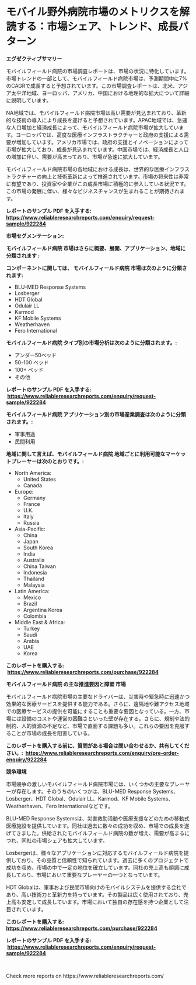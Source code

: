 <p><h1>モバイル野外病院市場のメトリクスを解読する：市場シェア、トレンド、成長パターン</h1></p><p><strong>エグゼクティブサマリー</strong></p>
<p><p>モバイルフィールド病院の市場調査レポートは、市場の状況に特化しています。市場トレンドの一部として、モバイルフィールド病院市場は、予測期間中に7%のCAGRで成長すると予想されています。この市場調査レポートは、北米、アジア太平洋地域、ヨーロッパ、アメリカ、中国における地理的な拡大について詳細に説明しています。 </p><p>NA地域では、モバイルフィールド病院市場は高い需要が見込まれており、革新的な技術の導入により成長を遂げると予想されています。APAC地域では、急速な人口増加と経済成長によって、モバイルフィールド病院市場が拡大しています。ヨーロッパでは、高度な医療インフラストラクチャーと政府の支援による需要が増加しています。アメリカ市場では、政府の支援とイノベーションによって市場が拡大しており、成長が見込まれています。中国市場では、経済成長と人口の増加に伴い、需要が高まっており、市場が急速に拡大しています。</p><p>モバイルフィールド病院市場の各地域における成長は、世界的な医療インフラストラクチャーの向上と技術革新によって推進されています。市場の将来性は非常に有望であり、投資家や企業がこの成長市場に積極的に参入している状況です。この市場の発展に伴い、様々なビジネスチャンスが生まれることが期待されます。</p></p>
<p><strong>レポートのサンプル PDF を入手する: <a href="https://www.reliableresearchreports.com/enquiry/request-sample/922284">https://www.reliableresearchreports.com/enquiry/request-sample/922284</a></strong></p>
<p><strong>市場セグメンテーション:</strong></p>
<p><strong> モバイルフィールド病院 市場はさらに概要、展開、アプリケーション、地域に分類されます :</strong></p>
<p><strong>コンポーネントに関しては、 モバイルフィールド病院 市場は次のように分類されます: &nbsp;</strong></p>
<p><ul><li>BLU-MED Response Systems</li><li>Losberger</li><li>HDT Global</li><li>Odulair LL</li><li>Karmod</li><li>KF Mobile Systems</li><li>Weatherhaven</li><li>Fero International</li></ul></p>
<p><strong> モバイルフィールド病院 タイプ別の市場分析は次のように分類されます。:</strong></p>
<p><ul><li>アンダー50ベッド</li><li>50-100 ベッド</li><li>100+ ベッド</li><li>その他</li></ul></p>
<p><strong>レポートのサンプル PDF を入手する: &nbsp;<a href="https://www.reliableresearchreports.com/enquiry/request-sample/922284">https://www.reliableresearchreports.com/enquiry/request-sample/922284</a></strong></p>
<p><strong> モバイルフィールド病院 アプリケーション別の市場産業調査は次のように分類されます。:</strong></p>
<p><ul><li>軍事用途</li><li>民間利用</li></ul></p>
<p><strong>地域に関して言えば、モバイルフィールド病院 地域ごとに利用可能なマーケットプレーヤーは次のとおりです。:</strong></p>
<p><ul>
    <li>
        North America:
        <ul>
            <li>United States</li>
            <li>Canada</li>
        </ul>
    </li>
    <li>
        Europe:
        <ul>
            <li>Germany</li>
            <li>France</li>
            <li>U.K.</li>
            <li>Italy</li>
            <li>Russia</li>
        </ul>
    </li>
    <li>
        Asia-Pacific:
        <ul>
            <li>China</li>
            <li>Japan</li>
            <li>South Korea</li>
            <li>India</li>
            <li>Australia</li>
            <li>China Taiwan</li>
            <li>Indonesia</li>
            <li>Thailand</li>
            <li>Malaysia</li>
        </ul>
    </li>
    <li>
        Latin America:
        <ul>
            <li>Mexico</li>
            <li>Brazil</li>
            <li>Argentina Korea</li>
            <li>Colombia</li>
        </ul>
    </li>
    <li>
        Middle East & Africa:
        <ul>
            <li>Turkey</li>
            <li>Saudi</li>
            <li>Arabia</li>
            <li>UAE</li>
            <li>Korea</li>
        </ul>
    </li>
    </ul></p>
<p><strong>このレポートを購入する: &nbsp;<a href="https://www.reliableresearchreports.com/purchase/922284">https://www.reliableresearchreports.com/purchase/922284</a></strong></p>
<p><strong>モバイルフィールド病院 の主な推進要因と障壁 市場</strong></p>
<p><p>モバイルフィールド病院市場の主要なドライバーは、災害時や緊急時に迅速かつ効果的な医療サービスを提供する能力である。さらに、遠隔地や難アクセス地域での医療サービスの提供を可能にすることも重要な要因となっている。一方、市場には設備のコストや運営の困難さといった壁が存在する。さらに、規制や法的制約、人的資源の不足など、市場で直面する課題も多い。これらの要因を克服することが市場の成長を阻害している。</p></p>
<p><strong>このレポートを購入する前に、質問がある場合は問い合わせるか、共有してください。:&nbsp; <a href="https://www.reliableresearchreports.com/enquiry/pre-order-enquiry/922284">https://www.reliableresearchreports.com/enquiry/pre-order-enquiry/922284</a></strong></p>
<p><strong>競争環境</strong></p>
<p><p>市場競争の激しいモバイルフィールド病院市場には、いくつかの主要なプレーヤーが存在します。そのうちのいくつかは、BLU-MED Response Systems、Losberger、HDT Global、Odulair LL、Karmod、KF Mobile Systems、Weatherhaven、Fero Internationalなどです。</p><p>BLU-MED Response Systemsは、災害救助活動や医療支援などのための移動式医療施設を提供しています。同社は過去に数々の成功を収め、市場での成長を遂げてきました。供給されたモバイルフィールド病院の数が増え、需要が高まるにつれ、同社の市場シェアも拡大しています。</p><p>Losbergerは、様々なアプリケーションに対応するモバイルフィールド病院を提供しており、その品質と信頼性で知られています。過去に多くのプロジェクトで成功を収め、市場の中で一定の地位を確立しています。同社の売上高も順調に成長しており、市場において重要なプレーヤーの一つとなっています。</p><p>HDT Globalは、軍事および民間市場向けのモバイルシステムを提供する会社であり、高い技術力と革新力を持っています。その製品は広く使用されており、売上高も安定して成長しています。市場において独自の存在感を持つ企業として注目されています。</p></p>
<p><strong>このレポートを購入する: &nbsp; <a href="https://www.reliableresearchreports.com/purchase/922284">https://www.reliableresearchreports.com/purchase/922284</a></strong></p>
<p><strong>レポートのサンプル PDF を入手する: &nbsp;<a href="https://www.reliableresearchreports.com/enquiry/request-sample/922284">https://www.reliableresearchreports.com/enquiry/request-sample/922284</a></strong><strong></strong></p>
<p>&nbsp;</p>
<p>Check more reports on https://www.reliableresearchreports.com/</p>